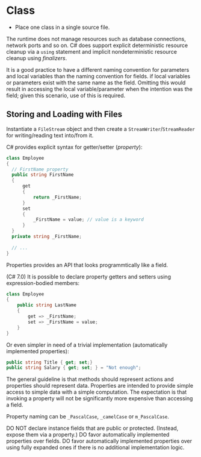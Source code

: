 # Class

- Place one class in a single source file.

The runtime does not manage resources such as database connections, network ports and so on. C# does support explicit deterministic resource cleanup via a `using` statement and implicit nondeterministic resource cleanup using _finalizers_.

It is a good practice to have a different naming convention for parameters and local variables than the naming convention for fields. if local variables or parameters exist with the same name as the field. Omitting this would result in accessing the local variable/parameter when the intention was the field; given this scenario, use of this is required.

## Storing and Loading with Files

Instantiate a `FileStream` object and then create a `StreamWriter`/`StreamReader` for writing/reading text into/from it.

C# provides explicit syntax for getter/setter (_property_):

```csharp
class Employee
{
  // FirstName property
  public string FirstName
  {
      get
      {
          return _FirstName;
      }
      set
      {
          _FirstName = value; // value is a keyword 
      }
  }
  private string _FirstName;
                    
  // ...
}
```

Properties provides an API that looks programmtically like a field.

(C# 7.0) It is possible to declare property getters and setters using expression-bodied members:

```csharp
class Employee
{
    public string LastName
    {
        get => _FirstName;
        set => _FirstName = value;
    }
}
```

Or even simpler in need of a trivial implementation (automatically implemented properties):

```csharp
public string Title { get; set;} 
public string Salary { get; set; } = "Not enough";
```

The general guideline is that methods should represent actions and properties should represent data. Properties are intended to provide simple access to simple data with a simple computation. The expectation is that invoking a property will not be significantly more expensive than accessing a field. 

Property naming can be `_PascalCase`, `_camelCase` or `m_PascalCase`.

DO NOT declare instance fields that are public or protected. (Instead, expose them via a property.) DO favor automatically implemented properties over fields. DO favor automatically implemented properties over using fully expanded ones if there is no additional implementation logic.
